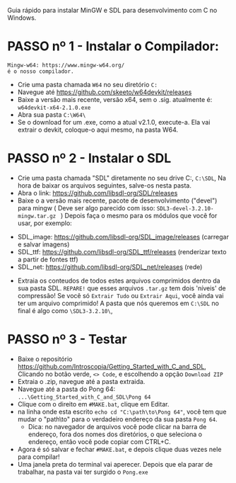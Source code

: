 Guia rápido para instalar MinGW e SDL para desenvolvimento com C no Windows.

# PASSO nº 1 - Instalar o Compilador:
	Mingw-w64: https://www.mingw-w64.org/
	é o nosso compilador.
- Crie uma pasta chamada `W64` no seu diretório `C:`
- Navegue até https://github.com/skeeto/w64devkit/releases
- Baixe a versão mais recente, versão x64, sem o .sig. atualmente é: `w64devkit-x64-2.1.0.exe`
- Abra sua pasta `C:\W64\`
- Se o download for um .exe, como a atual v2.1.0, execute-a. Ela vai extrair o devkit, coloque-o aqui mesmo, na pasta W64.

# PASSO nº 2 - Instalar o SDL
- Crie uma pasta chamada "SDL" diretamente no seu drive C:, `C:\SDL`,
	Na hora de baixar os arquivos seguintes, salve-os nesta pasta.
- Abra o link: https://github.com/libsdl-org/SDL/releases
- Baixe o a versão mais recente, pacote de desenvolvimento ("devel") para mingw
	( Deve ser algo parecido com isso: `SDL3-devel-3.2.10-mingw.tar.gz ` )
Depois faça o mesmo para os módulos que você for usar, por exemplo:
* SDL_image: https://github.com/libsdl-org/SDL_image/releases (carregar e salvar imagens)
* SDL_ttf: https://github.com/libsdl-org/SDL_ttf/releases (renderizar texto a partir de fontes ttf)
* SDL_net: https://github.com/libsdl-org/SDL_net/releases (rede)

- Extraia os conteudos de todos estes arquivos comprimidos dentro da sua pasta SDL. 
`REPARE!` que esses arquivos `.tar.gz` tem dois 'níveis' de compressão! 
Se você só `Extrair Tudo` ou `Extrair Aqui`, você ainda vai ter um arquivo comprimido!
A pasta que nós queremos em `C:\SDL` no final é algo como `\SDL3-3.2.10\`, 

# PASSO nº 3 - Testar
- Baixe o repositório https://github.com/Introscopia/Getting_Started_with_C_and_SDL,
  Clicando no botão verde, `<> Code`, e escolhendo a opção `Download ZIP`
- Extraia o .zip, navegue até a pasta extraida.
- Navegue até a pasta do Pong 64: `...\Getting_Started_with_C_and_SDL\Pong 64`
- Clique com o direito em `#MAKE.bat`, clique em Editar.
- na linha onde esta escrito `echo cd "C:\path\to\Pong 64"`, 
  você tem que mudar o "path\to" para o verdadeiro endereço da sua pasta `Pong 64`.
	- Dica: no navegador de arquivos você pode clicar na barra de endereço, fora dos nomes dos diretórios, o que seleciona o endereço, então você pode copiar com CTRL+C.
- Agora é só salvar e fechar `#MAKE.bat`, e depois clique duas vezes nele para compilar!
- Uma janela preta do terminal vai aperecer. 
  Depois que ela parar de trabalhar, na pasta vai ter surgido o `Pong.exe`